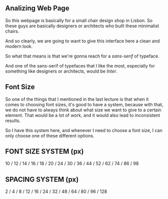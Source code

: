 ## Analizing Web Page

So this webpage is basically for a small chair design shop in Lisbon. So these guys are basically designers or architects who built these minimalist chairs.

And so clearly, we are going to want to give this interface here a clean and modern look.

So what that means is that we're gonna reach for a _sans-serif_ of typeface.

And one of the sans-serif of typefaces that I like the most, especially for something like designers or architects, would be _Inter_.

## Font Size

So one of the things that I mentioned in the last lecture is that when it comes to choosing font sizes, it's good to have a system, because with that, we do not have to always think about what size we want to give to a certain element. That would be a lot of work, and it would also lead to inconsistent results.

So I have this system here, and whenever I need to choose a font size, I can only choose one of these different options.

## FONT SIZE SYSTEM (px)

10 / 12 / 14 / 16 / 18 / 20 / 24 / 30 / 36 / 44 / 52 / 62 / 74 / 86 / 98

## SPACING SYSTEM (px)

2 / 4 / 8 / 12 / 16 / 24 / 32 / 48 / 64 / 80 / 96 / 128
